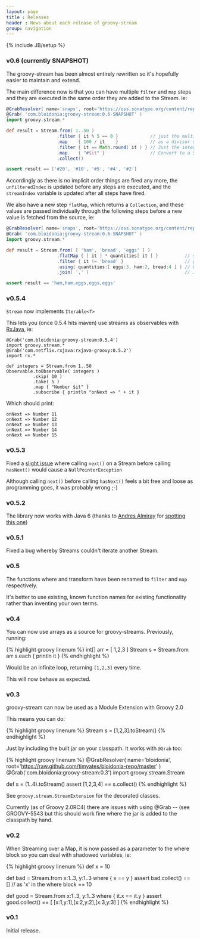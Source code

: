 ```yaml
---
layout: page
title : Releases
header : News about each release of groovy-stream
group: navigation
---
```

{% include JB/setup %}

### v0.6 (currently SNAPSHOT)

The groovy-stream has been almost entirely rewritten so it's hopefully easier to maintain and extend.

The main difference now is that you can have multiple `filter` and `map` steps and they are executed
in the same order they are added to the Stream.  ie:

```groovy
@GrabResolver( name='snaps', root='https://oss.sonatype.org/content/repositories/snapshots/' )
@Grab( 'com.bloidonia:groovy-stream:0.6-SNAPSHOT' )
import groovy.stream.*

def result = Stream.from( 1..50 )
                   .filter { it % 5 == 0 }            // just the multiples of 5
                   .map    { 100 / it    }            // as a divisor of 100
                   .filter { it == Math.round( it ) } // Just the integers
                   .map    { "#$it" }                 // Convert to a String
                   .collect()

assert result == ['#20', '#10', '#5', '#4', '#2']
```

Accordingly as there is no implicit order things are fired any more, the `unfilteredIndex` is updated
before any steps are executed, and the `streamIndex` variable is updated after all steps have fired.

We also have a new step `flatMap`, which returns a `Collection`, and these values are passed individually
through the following steps before a new value is fetched from the source, ie:

```groovy
@GrabResolver( name='snaps', root='https://oss.sonatype.org/content/repositories/snapshots/' )
@Grab( 'com.bloidonia:groovy-stream:0.6-SNAPSHOT' )
import groovy.stream.*

def result = Stream.from( [ 'ham', 'bread', 'eggs' ] )
                   .flatMap { [ it ] * quantities[ it ] }          // so 'ham' will return [ 'ham', 'ham' ]
                   .filter { it != 'bread' }                       // get rid of bread
                   .using( quantities:[ eggs:3, ham:2, bread:4 ] ) // Our quantities
                   .join( ',' )                                    // Join into a string

assert result == 'ham,ham,eggs,eggs,eggs'
```

### v0.5.4

`Stream` now implements `Iterable<T>`

This lets you (once 0.5.4 hits maven) use streams as observables with [RxJava](https://github.com/Netflix/RxJava), ie:

    @Grab('com.bloidonia:groovy-stream:0.5.4')
    import groovy.stream.*
    @Grab('com.netflix.rxjava:rxjava-groovy:0.5.2')
    import rx.*

    def integers = Stream.from 1..50
    Observable.toObservable( integers )
              .skip( 10 )
              .take( 5 )
              .map { "Number $it" }
              .subscribe { println "onNext => " + it }

Which should print:

    onNext => Number 11
    onNext => Number 12
    onNext => Number 13
    onNext => Number 14
    onNext => Number 15
          
### v0.5.3

Fixed a [slight issue](https://github.com/timyates/groovy-stream/issues/11) where calling `next()` on a Stream before calling `hasNext()` would cause a `NullPointerException`

Although calling `next()` before calling `hasNext()` feels a bit free and loose as programming goes, it was probably wrong ;-)

### v0.5.2

The library now works with Java 6 (thanks to [Andres Almiray](https://twitter.com/aalmiray) for [spotting this one](https://github.com/timyates/groovy-stream/issues/8))


### v0.5.1

Fixed a bug whereby Streams couldn't iterate another Stream.

### v0.5

The functions where and transform have been renamed to `filter` and `map` respectively.

It's better to use existing, known function names for existing functionality rather than inventing your own terms.

### v0.4

You can now use arrays as a source for groovy-streams. Previously, running:

{% highlight groovy linenum %}
int[] arr = [ 1,2,3 ]
Stream s = Stream.from arr
s.each { println it }
{% endhighlight %}

Would be an infinite loop, returning `[1,2,3]` every time.

This will now behave as expected.

### v0.3

groovy-stream can now be used as a Module Extension with Groovy 2.0

This means you can do:

{% highlight groovy linenum %}
Stream s = [1,2,3].toStream()
{% endhighlight %}

Just by including the built jar on your classpath. It works with `@Grab` too:

{% highlight groovy linenum %}
@GrabResolver( name='bloidonia', root='https://raw.github.com/timyates/bloidonia-repo/master' )
@Grab('com.bloidonia:groovy-stream:0.3')
import groovy.stream.Stream 

def s = (1..4).toStream()
assert [1,2,3,4] == s.collect()
{% endhighlight %}

See `groovy.stream.StreamExtension` for the decorated classes.

Currently (as of Groovy 2.0RC4) there are issues with using @Grab -- (see GROOVY-5543 but this should work fine where the jar is added to the classpath by hand.

### v0.2

When Streaming over a Map, it is now passed as a parameter to the where block so you can deal with shadowed variables, ie:

{% highlight groovy linenum %}
def x = 10

def bad = Stream.from x:1..3, y:1..3 where { x == y }
assert bad.collect() == [] // as 'x' in the where block == 10

def good = Stream.from x:1..3, y:1..3 where { it.x == it.y }
assert good.collect() == [ [x:1,y:1],[x:2,y:2],[x:3,y:3] ]
{% endhighlight %}

### v0.1

Initial release.
